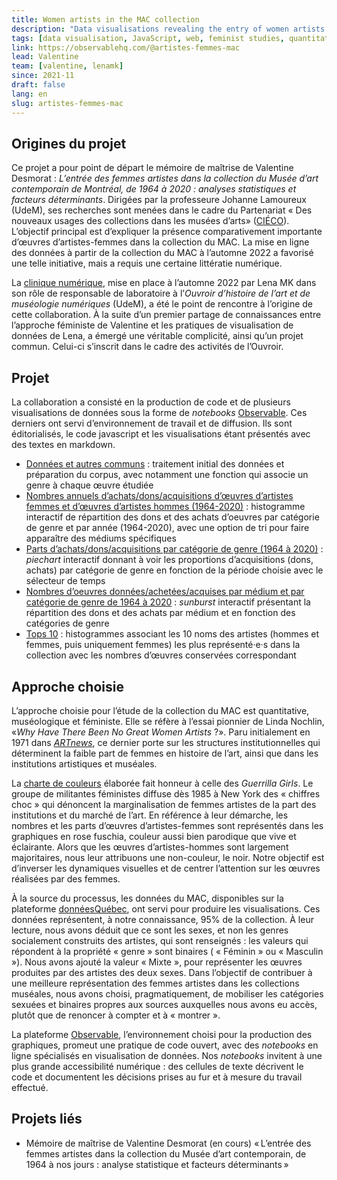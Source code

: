 ```yaml
---
title: Women artists in the MAC collection
description: "Data visualisations revealing the entry of women artists (acquisitions by purchase and by donation) into the  Montreal Contemporary Art Museum’s collection between 1964 and 2020"
tags: [data visualisation, JavaScript, web, feminist studies, quantitative method, CIÉCO]
link: https://observablehq.com/@artistes-femmes-mac
lead: Valentine
team: [valentine, lenamk]
since: 2021-11
draft: false
lang: en
slug: artistes-femmes-mac
---
```




  ## Origines du projet

Ce projet a pour point de départ le mémoire de maîtrise de Valentine Desmorat : *L’entrée des femmes artistes dans la collection du Musée d’art contemporain de Montréal, de 1964 à 2020 : analyses statistiques et facteurs déterminants*. Dirigées par la professeure Johanne Lamoureux (UdeM), ses recherches sont menées dans le cadre du Partenariat « Des nouveaux usages des collections dans les musées d’arts» ([CIÉCO](http://www.cieco.co/)). L’objectif principal est d’expliquer la présence comparativement importante d’œuvres d’artistes-femmes dans la collection du MAC. La mise en ligne des données à partir de la collection du MAC à l’automne 2022 a favorisé une telle initiative, mais a requis une certaine littératie numérique.

  La [clinique numérique](https://ouvroir.umontreal.ca/fr/services/#clinique-numérique), mise en place à l’automne 2022 par Lena MK dans son rôle de responsable de laboratoire à l’*Ouvroir d’histoire de l’art et de muséologie numériques* (UdeM), a été le point de rencontre à l’origine de cette collaboration. À la suite d’un premier partage de connaissances entre l’approche féministe de Valentine et les pratiques de visualisation de données de Lena, a émergé une véritable complicité, ainsi qu’un projet commun. Celui-ci s’inscrit dans le cadre des activités de l’Ouvroir. 

  ## Projet

La collaboration a consisté en la production de code et de plusieurs visualisations de données sous la forme de *notebooks* [Observable](https://observablehq.com/@artistes-femmes-mac?tab=notebooks). Ces derniers ont servi d’environnement de travail et de diffusion. Ils sont éditorialisés, le code javascript et les visualisations étant présentés avec des textes en markdown.

  - [Données et autres communs](https://observablehq.com/@artistes-femmes-mac/donnees-et-autres-communs) : traitement initial des données et préparation du corpus, avec notamment une fonction qui associe un genre à chaque œuvre étudiée
  - [Nombres annuels d’achats/dons/acquisitions d’œuvres d’artistes femmes et d’œuvres d’artistes hommes (1964-2020)](https://observablehq.com/@artistes-femmes-mac/nb-dachats-dons-acquisitions) : histogramme interactif de répartition des dons et des achats d’oeuvres par catégorie de genre et par année (1964-2020), avec une option de tri pour faire apparaître des médiums spécifiques
  - [Parts d’achats/dons/acquisitions par catégorie de genre (1964 à 2020)](https://observablehq.com/@artistes-femmes-mac/parts-dachats-dons-acquisitions-par-categorie-de-genre-196) : *piechart* interactif donnant à voir les proportions d’acquisitions (dons, achats) par catégorie de genre en fonction de la période choisie avec le sélecteur de temps
  - [Nombres d’oeuvres données/achetées/acquises par médium et par catégorie de genre de 1964 à 2020](https://observablehq.com/@artistes-femmes-mac/nombres-doeuvres-donnees-achetees-acquises-par-medium-et-p) : *sunburst* interactif présentant la répartition des dons et des achats par médium et en fonction des catégories de genre
  - [Tops 10](https://observablehq.com/@artistes-femmes-mac/top-10) : histogrammes associant les 10 noms des artistes (hommes et femmes, puis uniquement femmes) les plus représenté·e·s dans la collection avec les nombres d’œuvres conservées correspondant


  ## Approche choisie

  L’approche choisie pour l’étude de la collection du MAC est quantitative, muséologique et féministe. Elle se réfère à l’essai pionnier de Linda Nochlin, «*Why Have There Been No Great Women Artists* ?». Paru initialement en 1971 dans [*ARTnews*](https://www.artnews.com/art-news/retrospective/why-have-there-been-no-great-women-artists-4201/), ce dernier porte sur les structures institutionnelles qui déterminent la faible part de femmes en histoire de l’art, ainsi que dans les institutions artistiques et muséales. 

  La [charte de couleurs](https://observablehq.com/d/26cecfbef9723965?collection=@artistes-femmes-mac/htmlles2024) élaborée fait honneur à celle des *Guerrilla Girls*. Le groupe de militantes féministes diffuse dès 1985 à New York des « chiffres choc » qui dénoncent la marginalisation de femmes artistes de la part des institutions et du marché de l’art. En référence à leur démarche, les nombres et les parts d’œuvres d’artistes-femmes sont représentés dans les graphiques en rose fuschia, couleur aussi bien parodique que vive et éclairante. Alors que les œuvres d’artistes-hommes sont largement majoritaires, nous leur attribuons une non-couleur, le noir. Notre objectif est d’inverser les dynamiques visuelles et de centrer l’attention sur les œuvres réalisées par des femmes. 

  À la source du processus, les données du MAC, disponibles sur la plateforme [donnéesQuébec](https://www.donneesquebec.ca/recherche/dataset/macrepertoire), ont servi pour produire les visualisations. Ces données représentent, à notre connaissance, 95% de la collection. À leur lecture, nous avons déduit que ce sont les sexes, et non les genres socialement construits des artistes, qui sont renseignés : les valeurs qui répondent à la propriété « genre » sont binaires ( « Féminin » ou « Masculin »). Nous avons ajouté la valeur « Mixte », pour représenter les œuvres produites par des artistes des deux sexes. Dans l’objectif de contribuer à une meilleure représentation des femmes artistes dans les collections muséales, nous avons choisi, pragmatiquement, de mobiliser les catégories sexuées et binaires propres aux sources auxquelles nous avons eu accès, plutôt que de renoncer à compter et à « montrer ». 

  La plateforme [Observable](http://observablehq.com/), l’environnement choisi pour la production des graphiques, promeut une pratique de code ouvert, avec des *notebooks* en ligne spécialisés en visualisation de données. Nos *notebooks* invitent à une plus grande accessibilité numérique : des cellules de texte décrivent le code et documentent les décisions prises au fur et à mesure du travail effectué. 

  ## Projets liés

  - Mémoire de maîtrise de Valentine Desmorat (en cours) « L’entrée des femmes artistes dans la  collection du Musée d’art contemporain, de 1964 à nos jours : analyse  statistique et facteurs déterminants » 